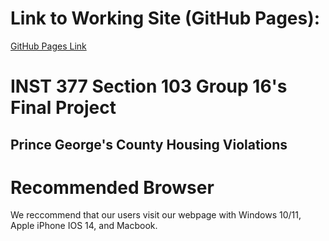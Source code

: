 # Link to Working Site (GitHub Pages):
[GitHub Pages Link](https://htran517.github.io/Section103-Group16-Final-Project)

# INST 377 Section 103 Group 16's Final Project
## Prince George's County Housing Violations

# Recommended Browser
We reccommend that our users visit our webpage with Windows 10/11, Apple iPhone IOS 14, and Macbook.
